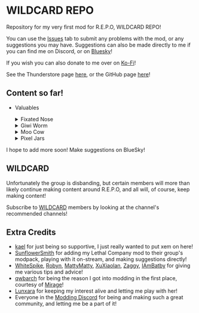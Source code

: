 # WILDCARD REPO

Repository for my very first mod for R.E.P.O, WILDCARD REPO!

You can use the [Issues](https://github.com/TheDebbyCase/REPOWildCardMod/issues) tab to submit any problems with the mod, or any suggestions you may have.
Suggestions can also be made directly to me if you can find me on Discord, or on [Bluesky](https://bsky.app/profile/thedebbycase.bsky.social)!

If you wish you can also donate to me over on [Ko-Fi](https://ko-fi.com/thedebbycase)!

See the Thunderstore page [here](https://thunderstore.io/c/repo/p/deB/WILDCARD_REPO),
or the GitHub page [here](https://github.com/TheDebbyCase/REPOWildCardMod)!

## Content so far!

- Valuables
	<details>
	<summary>Fixated Nose</summary>
	
	Original design by [iamfixated](https://bsky.app/profile/iamfixated.bsky.social),  
	Honk

	![Preview](https://raw.githubusercontent.com/TheDebbyCase/REPOWildCardMod/main/Images/FixatedNosePreview.png)
	
	</details>
	
	<details>
	<summary>Giwi Worm</summary>
	
	Original design by [Giwi](https://www.twitch.tv/giwi),  
	She writhes

	![Preview](https://raw.githubusercontent.com/TheDebbyCase/REPOWildCardMod/main/Images/GiwiWormPreview.png)
	
	</details>

	<details>
	<summary>Moo Cow</summary>
	
	Original design by [kael](https://www.twitch.tv/kael),  
	Don't let it fly away!

	![Preview](https://raw.githubusercontent.com/TheDebbyCase/REPOWildCardMod/main/Images/MooCowPreview.png)
	
	</details>

	<details>
	<summary>Pixel Jars</summary>
	
	Original designs by [kael](https://www.twitch.tv/kael),  
	Tasty...

	![Preview](https://raw.githubusercontent.com/TheDebbyCase/REPOWildCardMod/main/Images/PixelJarPreview.png)
	
	</details>


I hope to add more soon! Make suggestions on BlueSky!

## WILDCARD

Unfortunately the group is disbanding, but certain members will more than likely continue making content around R.E.P.O, and all will, of course, keep making content!

Subscribe to [WILDCARD](https://www.youtube.com/@WILDCARDorg) members by looking at the channel's recommended channels!

## Extra Credits

- [kael](https://bsky.app/profile/kael3.bsky.social) for just being so supportive, I just really wanted to put xem on here!
- [SunflowerSmith](https://www.twitch.tv/sunflowersmith) for adding my Lethal Company mod to their group's modpack, playing with it on-stream, and making suggestions directly!
- [WhiteSpike](https://thunderstore.io/c/lethal-company/p/WhiteSpike), [Robyn](https://thunderstore.io/c/lethal-company/p/Mom_Llama), [MattyMatty](https://thunderstore.io/c/lethal-company/p/mattymatty/), [XuXiaolan](https://thunderstore.io/c/lethal-company/p/XuXiaolan), [Zaggy](https://thunderstore.io/c/lethal-company/p/Zaggy1024), [IAmBatby](https://thunderstore.io/c/lethal-company/p/IAmBatby/) for giving me various tips and advice!
- [qwbarch](https://thunderstore.io/c/lethal-company/p/qwbarch) for being the reason I got into modding in the first place, courtesy of [Mirage](https://thunderstore.io/c/lethal-company/p/qwbarch/Mirage)!
- [Lunxara](https://www.twitch.tv/lunxara) for keeping my interest alive and letting me play with her!
- Everyone in the [Modding Discord](https://discord.gg/lcmod) for being and making such a great community, and letting me be a part of it!